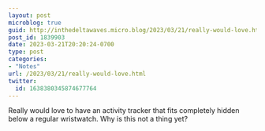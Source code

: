 ```yaml
---
layout: post
microblog: true
guid: http://inthedeltawaves.micro.blog/2023/03/21/really-would-love.html
post_id: 1839903
date: 2023-03-21T20:20:24-0700
type: post
categories:
- "Notes"
url: /2023/03/21/really-would-love.html
twitter:
  id: 1638380345874677764
---
```

<p>Really would love to have an activity tracker that fits completely hidden below a regular wristwatch. Why is this not a thing yet?</p>
